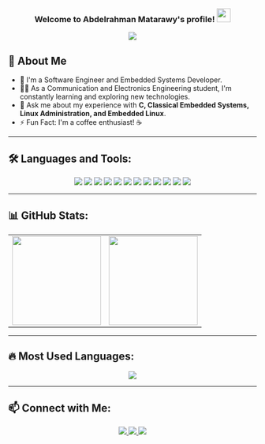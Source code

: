 <h3 align="center">
  Welcome to Abdelrahman Matarawy's profile!
  <img src="https://media.giphy.com/media/hvRJCLFzcasrR4ia7z/giphy.gif" width="28">
</h3>

<!-- Typing SVG -->
<p align="center">
  <a href="https://github.com/DenverCoder1/readme-typing-svg"><img src="https://readme-typing-svg.herokuapp.com/?lines=Embedded%20Software%20Engineering;Always%20learning%20new%20things&font=Fira%20Code&center=true&width=440&height=45&color=89CFF0&vCenter=true&size=22"></a>
</p> 

## 🚀 About Me
- 🏢 I'm a Software Engineer and Embedded Systems Developer.  
- 👨‍💻 As a Communication and Electronics Engineering student, I'm constantly learning and exploring new technologies.  
- 💬 Ask me about my experience with **C, Classical Embedded Systems, Linux Administration, and Embedded Linux**.  
- ⚡ Fun Fact: I'm a coffee enthusiast! ☕  

---

## 🛠️ Languages and Tools:

<p align="center">
  <img src="https://img.shields.io/badge/C-00599C?style=for-the-badge&logo=c&logoColor=white"/>
  <img src="https://img.shields.io/badge/C++-00599C?style=for-the-badge&logo=c%2b%2b&logoColor=white"/>
  <img src="https://img.shields.io/badge/Embedded%20C-00599C?style=for-the-badge&logo=c&logoColor=white"/>
  <img src="https://img.shields.io/badge/Python-3776AB?style=for-the-badge&logo=python&logoColor=white"/>
  <img src="https://img.shields.io/badge/Linux-FCC624?style=for-the-badge&logo=linux&logoColor=black"/>
  <img src="https://img.shields.io/badge/Git-F05032?style=for-the-badge&logo=git&logoColor=white"/>
  <img src="https://img.shields.io/badge/Arduino-00979D?style=for-the-badge&logo=arduino&logoColor=white"/>
  <img src="https://img.shields.io/badge/Raspberry%20Pi-A22846?style=for-the-badge&logo=raspberrypi&logoColor=white"/>
  <img src="https://img.shields.io/badge/RTOS-FFA500?style=for-the-badge"/>
  <img src="https://img.shields.io/badge/Qt-41CD52?style=for-the-badge&logo=qt&logoColor=white"/>
  <img src="https://img.shields.io/badge/QML-3C4C5E?style=for-the-badge&logo=qt&logoColor=white"/>
  <img src="https://img.shields.io/badge/STM32-03234B?style=for-the-badge&logo=stmicroelectronics&logoColor=white"/>
</p>


---

## 📊 GitHub Stats:

<table align="center">
<tr>
  <td align="center">
    <img src="https://github-readme-stats.vercel.app/api?username=Matarawy01&show_icons=true&theme=dark&count_private=true" height="180px"/>
  </td>
  <td align="center">
    <img src="https://streak-stats.demolab.com?user=Matarawy01&theme=dark&hide_border=true" height="180px"/>
  </td>
</tr>
</table>

---

## 🔥 Most Used Languages:

<p align="center">
  <img src="https://github-readme-stats.vercel.app/api/top-langs/?username=Matarawy01&layout=compact&theme=dark&langs_count=8"/>
</p>

---

## 📫 Connect with Me:
<p align="center">
  <a href="https://linkedin.com/in/abdelrahman-matarawy-26222a219/" target="_blank">
    <img src="https://img.shields.io/badge/-Abdelrahman%20Matarawy-0077B5?style=for-the-badge&logo=Linkedin&logoColor=white"/>
  </a>
  <a href="mailto:abdelrahmanmatarawy44@gmail.com" target="_blank">
    <img src="https://img.shields.io/badge/-abdelrahmanmatarawy44@gmail.com-D14836?style=for-the-badge&logo=gmail&logoColor=white"/>
  </a>
  <a href="https://www.facebook.com/abdelrahman.matarawy/" target="_blank">
    <img src="https://img.shields.io/badge/-Abdelrahman%20Matarawy-1877F2?style=for-the-badge&logo=facebook&logoColor=white"/>
  </a>
</p>
